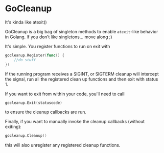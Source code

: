 GoCleanup
=========

It's kinda like atexit()

GoCleanup is a big bag of singleton methods to enable `atexit`-like behavior in Golang.  If you don't like singletons... move along ;)

It's simple.  You register functions to run on exit with

```go
gocleanup.Register(func() {
    //do stuff
})
```

If the running program receives a SIGINT, or SIGTERM cleanup will intercept the signal, run all the registered clean up functions and then exit with status 1.

If you want to exit from within your code, you'll need to call

```go
gocleanup.Exit(statuscode)
```

to ensure the cleanup callbacks are run.

Finally, if you want to manually invoke the cleanup callbacks (without exiting):

```go
gocleanup.Cleanup()
```

this will also unregister any registered cleanup functions.